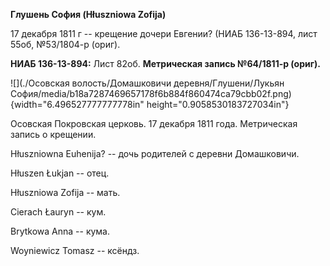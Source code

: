 **Глушень София (Hłuszniowa Zofija)**

17 декабря 1811 г -- крещение дочери Евгении? (НИАБ 136-13-894, лист
55об, №53/1804-р (ориг).

**НИАБ 136-13-894:** Лист 82об. **Метрическая запись №64/1811-р
(ориг).**

![](./Осовская волость/Домашковичи деревня/Глушени/Лукьян София/media/b18a7287469657178f6b884f860474ca79cbb02f.png){width="6.496527777777778in"
height="0.9058530183727034in"}

Осовская Покровская церковь. 17 декабря 1811 года. Метрическая запись о
крещении.

Hłuszniowna Euhenija? -- дочь родителей с деревни Домашковичи.

Hłuszen Łukjan -- отец.

Hłuszniowa Zofija -- мать.

Cierach Łauryn -- кум.

Brytkowa Anna -- кума.

Woyniewicz Tomasz -- ксёндз.
